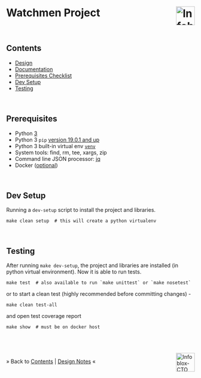 # Watchmen Project <a href="https://github.com/Infoblox-CTO" style="text-decoration:none;"><img src="https://s3-us-west-1.amazonaws.com/infobloxcdn/wp-content/uploads/2016/05/07230930/logo.png" style="border:0" height="50" alt="Infoblox" border="0" title="Infoblox" align="right" valign="top" /></a>

> 



<br/><a name="contents"></a>
## Contents

* [Design](watchmen/README.md)
* [Documentation](docs/README.md)
* [Prerequisites Checklist](#pre-req)
* [Dev Setup](#dev-setup)
* [Testing](#testing)



<br/><a name="pre-req"></a>
## Prerequisites

  * Python [3](https://www.python.org/downloads/)
  * Python 3 `pip` [version 19.0.1 and up](https://pip.pypa.io/en/stable/installing/)
  * Python 3 built-in virtual env [`venv`](https://docs.python.org/3/library/venv.html)
  * System tools: find, rm, tee, xargs, zip
  * Command line JSON processor: [jq](https://stedolan.github.io/jq/download/)
  * Docker ([optional](https://www.docker.com/))


<br/><a name="dev-setup"></a>
## Dev Setup

  Running a `dev-setup` script to install the project and libraries.

  ```
  make clean setup  # this will create a python virtualenv
  ```


<br/><a name="testing"></a>
## Testing

  After running `make dev-setup`, the project and libraries are installed (in python virtual environment). Now it is able to run tests.

  ```
  make test  # also available to run `make unittest` or `make nosetest`
  ```
  or to start a clean test (highly recommended before committing changes) -

  ```
  make clean test-all
  ```
  and open test coverage report

  ```
  make show  # must be on docker host
  ```


<p><br/></p>

<div><br/>
<a href="https://github.com/Infoblox-CTO" style="text-decoration:none;"><img src="https://avatars0.githubusercontent.com/u/12451624?v=4&s=100" style="border:0;height:50;width:50px;" height="50" alt="Infoblox-CTO" border="0" title="Infoblox" align="right" valign="top" /></a>
</div>

&raquo; Back to <a href="#contents">Contents</a> | <a href="./watchmen">Design Notes</a> &laquo;
